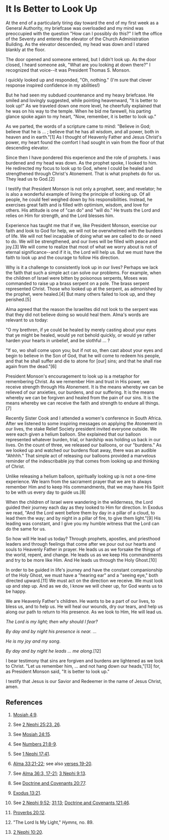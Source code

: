 # It Is Better to Look Up

At the end of a particularly tiring day toward the end of my first week as a
General Authority, my briefcase was overloaded and my mind was preoccupied
with the question "How can I possibly do this?" I left the office of the
Seventy and entered the elevator of the Church Administration Building. As the
elevator descended, my head was down and I stared blankly at the floor.

The door opened and someone entered, but I didn't look up. As the door closed,
I heard someone ask, "What are you looking at down there?" I recognized that
voice--it was President Thomas S. Monson.

I quickly looked up and responded, "Oh, nothing." (I'm sure that clever
response inspired confidence in my abilities!)

But he had seen my subdued countenance and my heavy briefcase. He smiled and
lovingly suggested, while pointing heavenward, "It is better to look up!" As
we traveled down one more level, he cheerfully explained that he was on his
way to the temple. When he bid me farewell, his parting glance spoke again to
my heart, "Now, remember, it is better to look up."

As we parted, the words of a scripture came to mind: "Believe in God; believe
that he is ... ; believe that he has all wisdom, and all power, both in heaven
and in earth."[1] As I thought of Heavenly Father and Jesus Christ's power, my
heart found the comfort I had sought in vain from the floor of that descending
elevator.

Since then I have pondered this experience and the role of prophets. I was
burdened and my head was down. As the prophet spoke, I looked to him. He
redirected my focus to look up to God, where I could be healed and
strengthened through Christ's Atonement. That is what prophets do for us. They
lead us to God.[2]

I testify that President Monson is not only a prophet, seer, and revelator; he
is also a wonderful example of living the principle of looking up. Of all
people, he could feel weighed down by his responsibilities. Instead, he
exercises great faith and is filled with optimism, wisdom, and love for
others. His attitude is one of "can do" and "will do." He trusts the Lord and
relies on Him for strength, and the Lord blesses him.

Experience has taught me that if we, like President Monson, exercise our faith
and look to God for help, we will not be overwhelmed with the burdens of life.
We will not feel incapable of doing what we are called to do or need to do. We
will be strengthened, and our lives will be filled with peace and joy.[3] We
will come to realize that most of what we worry about is not of eternal
significance--and if it is, the Lord will help us. But we must have the faith
to look up and the courage to follow His direction.

Why is it a challenge to consistently look up in our lives? Perhaps we lack
the faith that such a simple act can solve our problems. For example, when the
children of Israel were bitten by poisonous serpents, Moses was commanded to
raise up a brass serpent on a pole. The brass serpent represented Christ.
Those who looked up at the serpent, as admonished by the prophet, were
healed.[4] But many others failed to look up, and they perished.[5]

Alma agreed that the reason the Israelites did not look to the serpent was
that they did not believe doing so would heal them. Alma's words are relevant
to us today:

"O my brethren, if ye could be healed by merely casting about your eyes that
ye might be healed, would ye not behold quickly, or would ye rather harden
your hearts in unbelief, and be slothful ... ?

"If so, wo shall come upon you; but if not so, then cast about your eyes and
begin to believe in the Son of God, that he will come to redeem his people,
and that he shall suffer and die to atone for [our] sins; and that he shall
rise again from the dead."[6]

President Monson's encouragement to look up is a metaphor for remembering
Christ. As we remember Him and trust in His power, we receive strength through
His Atonement. It is the means whereby we can be relieved of our anxieties,
our burdens, and our suffering. It is the means whereby we can be forgiven and
healed from the pain of our sins. It is the means whereby we can receive the
faith and strength to endure all things.[7]

Recently Sister Cook and I attended a women's conference in South Africa.
After we listened to some inspiring messages on applying the Atonement in our
lives, the stake Relief Society president invited everyone outside. We were
each given a helium balloon. She explained that our balloon represented
whatever burden, trial, or hardship was holding us back in our lives. On the
count of three, we released our balloons, or our "burdens." As we looked up
and watched our burdens float away, there was an audible "Ahhhh." That simple
act of releasing our balloons provided a marvelous reminder of the
indescribable joy that comes from looking up and thinking of Christ.

Unlike releasing a helium balloon, spiritually looking up is not a one-time
experience. We learn from the sacrament prayer that we are to always remember
Him and to keep His commandments, that we may have His Spirit to be with us
every day to guide us.[8]

When the children of Israel were wandering in the wilderness, the Lord guided
their journey each day as they looked to Him for direction. In Exodus we read,
"And the Lord went before them by day in a pillar of a cloud, to lead them the
way; and by night in a pillar of fire, to give them light."[9] His leading was
constant, and I give you my humble witness that the Lord can do the same for
us.

So how will He lead us today? Through prophets, apostles, and priesthood
leaders and through feelings that come after we pour out our hearts and souls
to Heavenly Father in prayer. He leads us as we forsake the things of the
world, repent, and change. He leads us as we keep His commandments and try to
be more like Him. And He leads us through the Holy Ghost.[10]

In order to be guided in life's journey and have the constant companionship of
the Holy Ghost, we must have a "hearing ear" and a "seeing eye," both directed
upward.[11] We must act on the direction we receive. We must look up and step
up. And as we do, I know we will cheer up, for God wants us to be happy.

We are Heavenly Father's children. He wants to be a part of our lives, to
bless us, and to help us. He will heal our wounds, dry our tears, and help us
along our path to return to His presence. As we look to Him, He will lead us.

_The Lord is my light; then why should I fear?_

_By day and by night his presence is near. ..._

_He is my joy and my song._

_By day and by night he leads ... me along._[12]

I bear testimony that sins are forgiven and burdens are lightened as we look
to Christ. "Let us remember him, ... and not hang down our heads,"[13] for, as
President Monson said, "It is better to look up."

I testify that Jesus is our Savior and Redeemer in the name of Jesus Christ,
amen.

## References

  1. [Mosiah 4:9](https://www.lds.org/scriptures/bofm/mosiah/4.9?lang=eng#8).

  2. See [2 Nephi 25:23, 26](https://www.lds.org/scriptures/bofm/2-ne/25.23,26?lang=eng#22).

  3. See [Mosiah 24:15](https://www.lds.org/scriptures/bofm/mosiah/24.15?lang=eng#14).

  4. See [Numbers 21:8-9](https://www.lds.org/scriptures/ot/num/21.8-9?lang=eng#7).

  5. See [1 Nephi 17:41](https://www.lds.org/scriptures/bofm/1-ne/17.41?lang=eng#40).

  6. [Alma 33:21-22](https://www.lds.org/scriptures/bofm/alma/33.21-22?lang=eng#20); see also [verses 19-20](https://www.lds.org/scriptures/bofm/alma/33.19-20?lang=eng#18).

  7. See [Alma 36:3, 17-21](https://www.lds.org/scriptures/bofm/alma/36.3,17-21?lang=eng#2); [3 Nephi 9:13](https://www.lds.org/scriptures/bofm/3-ne/9.13?lang=eng#12).

  8. See [Doctrine and Covenants 20:77](https://www.lds.org/scriptures/dc-testament/dc/20.77?lang=eng#76).

  9. [Exodus 13:21](https://www.lds.org/scriptures/ot/ex/13.21?lang=eng#20).

  10. See [2 Nephi 9:52](https://www.lds.org/scriptures/bofm/2-ne/9.52?lang=eng#51); [31:13](https://www.lds.org/scriptures/bofm/2-ne/31.13?lang=eng#12); [Doctrine and Covenants 121:46](https://www.lds.org/scriptures/dc-testament/dc/121.46?lang=eng#45).

  11. [Proverbs 20:12](https://www.lds.org/scriptures/ot/prov/20.12?lang=eng#11).

  12. "The Lord Is My Light," _Hymns,_ no. 89.

  13. [2 Nephi 10:20](https://www.lds.org/scriptures/bofm/2-ne/10.20?lang=eng#19).


